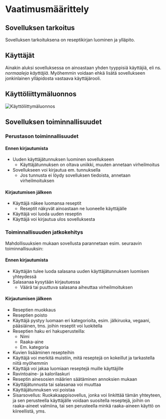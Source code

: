 # Vaatimusmäärittely

## Sovelluksen tarkoitus

Sovelluksen tarkoituksena on reseptikirjan luominen ja ylläpito.

## Käyttäjät

Ainakin aluksi sovelluksessa on ainoastaan yhden tyyppisiä käyttäjiä, eli ns. _normaaleja käyttäjiä_. Myöhemmin voidaan ehkä lisätä sovellukseen jonkinlainen ylläpidosta vastaava käyttäjärooli.  

## Käyttöliittymäluonnos
![Käyttöliittymäluonnos](/OhTe/kayttoliittymaluonnos.png)

## Sovelluksen toiminnallisuudet

### Perustason toiminnallisuudet

#### Ennen kirjautumista
* Uuden käyttäjätunnuksen luominen sovellukseen
  * Käyttäjätunnuksen on oltava uniikki, muuten annetaan virheilmoitus
* Sovellukseen voi kirjautua em. tunnuksella
  * Jos tunnusta ei löydy sovelluksen tiedoista, annetaan virheilmoituksen

#### Kirjautumisen jälkeen
* Käyttäjä näkee luomansa reseptit
  * Reseptit näkyvät ainoastaan ne luoneelle käyttäjälle
* Käyttäjä voi luoda uuden reseptin
* Käyttäjä voi kirjautua ulos sovelluksesta

### Toiminnallisuuden jatkokehitys
Mahdollisuuksien mukaan sovellusta parannetaan esim. seuraavin toiminnallisuuksin:

#### Ennen kirjautumista
* Käyttäjän tulee luoda salasana uuden käyttäjätunnuksen luomisen yhteydessä
* Salasanaa kysytään kirjautuessa
  * Väärä tai puuttuva salasana aiheuttaa virheilmoituksen

#### Kirjautumisen jälkeen
* Reseptien muokkaus
* Reseptien poisto
* Käyttäjä pystyy luomaan eri kategorioita, esim. jälkiruoka, vegaani, pääsiäinen, tms. joihin reseptit voi luokitella 
* Reseptien haku eri hakuperusteilla:
  * Nimi
  * Raaka-aine
  * Em. kategoria
* Kuvien lisääminen resepteihin
* Käyttäjä voi merkitä muistiin, mitä reseptejä on kokeillut ja tarkastella niitä myöhemmin
* Käyttäjä voi jakaa luomiaan reseptejä muille käyttäjille
* Ravintoaine- ja kalorilaskuri
* Reseptin ainesosien määrien säätäminen annoksien mukaan
* Käyttäjätunnusta tai salasanaa voi muuttaa
* Käyttäjätunnuksen voi poistaa
* Sisarsovellus: Ruokakaappisovellus, jonka voi linkittää tämän yhteyteen, ja sen perusteella käyttäjälle voidaan suositella reseptejä, joihin on raaka-aineet valmiina, tai sen perusteella minkä raaka-aineen käyttö on kiireellistä, yms.
